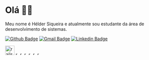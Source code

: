 # Olá 👋🏾

Meu nome é Hélder Siqueira e atualmente sou estudante da área de desenvolvimento de sistemas.

[![Github Badge](https://img.shields.io/badge/-HelderSiqueira-6633cc?style=flat-square&labelColor=6633cc&logo=Github&logoColor=white&link=https://github.com/HelderSiqueira/)](https://github.com/HelderSiqueira/) 
[![Gmail Badge](https://img.shields.io/badge/-helder.erik.he@gmail.com-6633cc?style=flat-square&logo=Gmail&logoColor=white&link=mailto:helder.erik.he@gmail.com)](mailto:helder.erik.he@gmail.com)
[![Linkedin Badge](https://img.shields.io/badge/-HélderSiqueira-6633cc?style=flat-square&logo=Linkedin&logoColor=white&link=https://www.linkedin.com/in/helderSiqueira/)](https://www.linkedin.com/in/helderSiqueira/) 

<img src="https://cdn4.iconfinder.com/data/icons/logos-and-brands/512/19_Android_logo_logos-256.png" alt="rails" width="30" height="30" style="max-width: 100%;"/>
<img src="https://cdn1.iconfinder.com/data/icons/logotypes/32/badge-css-3-256.png" alt="rails" width="10" height="10" style="max-width: 100%;"/>
<img src="https://cdn1.iconfinder.com/data/icons/logotypes/32/badge-html-5-256.png" alt="rails" width="10" height="10" style="max-width: 100%;"/>
<img src="https://cdn4.iconfinder.com/data/icons/logos-and-brands/512/181_Java_logo_logos-256.png" alt="rails" width="10" height="10" style="max-width: 100%;"/>
<img src="https://cdn.iconscout.com/icon/free/png-256/javascript-2038874-1720087.png" alt="rails" width="10" height="10" style="max-width: 100%;"/>
<img src="https://cdn4.iconfinder.com/data/icons/logos-3/568/php-logo-256.png" alt="rails" width="10" height="10" style="max-width: 100%;"/>
<img src="https://cdn.iconscout.com/icon/free/png-256/mysql-3628940-3030165.png" alt="rails" width="10" height="10" style="max-width: 100%;"/>
